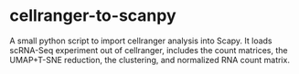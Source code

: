 # cellranger-to-scanpy
A small python script to import cellranger analysis into Scapy. It loads scRNA-Seq experiment out of cellranger, includes the count matrices, the UMAP+T-SNE reduction, the clustering, and normalized RNA count matrix.
